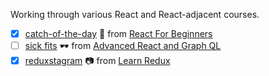 Working through various React and React-adjacent courses.

- [x] [catch-of-the-day](https://github.com/jennygrahamjones/learning-react/tree/master/catch-of-the-day) 🎣 from [React For Beginners](https://github.com/wesbos/React-For-Beginners-Starter-Files)
- [ ] [sick fits](https://github.com/jennygrahamjones/learning-react/tree/master/sick-fits) 🕶 from [Advanced React and Graph QL](https://github.com/wesbos/Advanced-React)
- [x] [reduxstagram](https://github.com/jennygrahamjones/learning-react/tree/master/reduxstagram) 📷 from [Learn Redux](Learn-Redux-Starter-Files)
